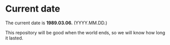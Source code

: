 # Current date

The current date is **1989.03.06.** (YYYY.MM.DD.)

This repository will be good when the world ends, so we will know how long it lasted.